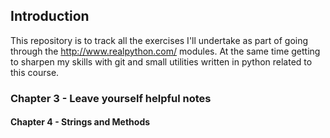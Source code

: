 ## Introduction

This repository is to track all the exercises I'll undertake as part of going through
the http://www.realpython.com/ modules. At the same time getting to sharpen my skills with 
git and small utilities written in python related to this course.


### Chapter 3 - Leave yourself helpful notes


#### Chapter 4 - Strings and Methods


